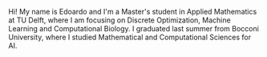 Hi! My name is Edoardo and I'm a Master's student in Applied Mathematics at TU Delft, where I am focusing on Discrete Optimization, Machine Learning and Computational Biology. I graduated last summer from Bocconi University, where I studied Mathematical and Computational Sciences for AI.
